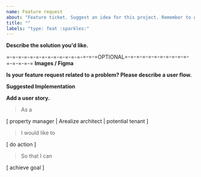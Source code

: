 ```yaml
---
name: Feature request
about: "Feature ticket. Suggest an idea for this project. Remember to give it a priority."
title: ""
labels: "type: feat :sparkles:"
---
```


**Describe the solution you'd like.**


=-=-=-=-=-=-=-=-=-=-=-=-=-=-=-=OPTIONAL=-=-=-=-=-=-=-=-=-=-=-=-=-=-=-=
**Images / Figma**

**Is your feature request related to a problem? Please describe a user flow.**

**Suggested Implementation**

**Add a user story.**
>As a 

[ property manager | Arealize architect | potential tenant ]
>I would like to 

[ do action ]
>So that I can

[ achieve goal ]